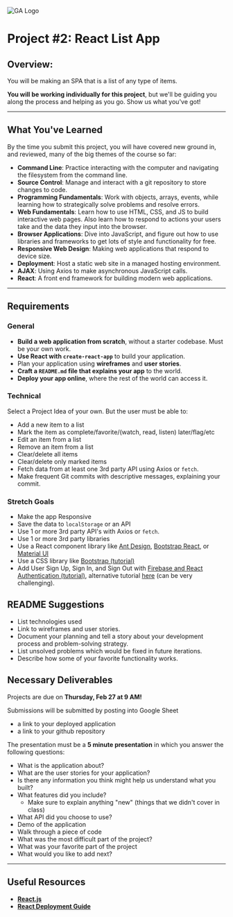 ![GA Logo](https://ga-dash.s3.amazonaws.com/production/assets/logo-9f88ae6c9c3871690e33280fcf557f33.png)

# Project #2: React List App

## Overview:

You will be making an SPA that is a list of any type of items.

**You will be working individually for this project**, but we'll be guiding you along the process and helping as you go. Show us what you've got!

---

## What You've Learned

By the time you submit this project, you will have covered new ground in, and reviewed, many of the big themes of the course so far:

- **Command Line**: Practice interacting with the computer and navigating the filesystem from the command line.
- **Source Control**: Manage and interact with a git repository to store changes to code.
- **Programming Fundamentals**: Work with objects, arrays, events, while learning how to strategically solve problems and resolve errors.
- **Web Fundamentals**: Learn how to use HTML, CSS, and JS to build interactive web pages. Also learn how to respond to actions your users take and the data they input into the browser.
- **Browser Applications**: Dive into JavaScript, and figure out how to use libraries and frameworks to get lots of style and functionality for free.
- **Responsive Web Design**: Making web applications that respond to device size.
- **Deployment**: Host a static web site in a managed hosting environment.
- **AJAX**: Using Axios to make asynchronous JavaScript calls.
- **React**: A front end framework for building modern web applications.


---

## Requirements

### General

- **Build a web application from scratch**, without a starter codebase.  Must be your own work.
- **Use React with `create-react-app`** to build your application.
- Plan your application using **wireframes** and **user stories**.
- **Craft a `README.md` file that explains your app** to the world.
- **Deploy your app online**, where the rest of the world can access it.

### Technical

Select a Project Idea of your own. But the user must be able to:

- Add a new item to a list
- Mark the item as complete/favorite/(watch, read, listen) later/flag/etc
- Edit an item from a list
- Remove an item from a list
- Clear/delete all items
- Clear/delete only marked items
- Fetch data from at least one 3rd party API using Axios or `fetch`.
- Make frequent Git commits with descriptive messages, explaining your commit.

### Stretch Goals

- Make the app Responsive
- Save the data to `localStorage` or an API
- Use 1 or more 3rd party API's with Axios or `fetch`.
- Use 1 or more 3rd party libraries
- Use a React component library like [Ant Design](https://ant.design/docs/react/introduce), [Bootstrap React](https://react-bootstrap.github.io/), or [Material UI](https://material-ui.com/)
- Use a CSS library like [Bootstrap (tutorial)](https://m.pardel.net/react-and-bootstrap-4-part-1-setup-navigation-d4767e2ed9f0)
- Add User Sign Up, Sign In, and Sign Out with [Firebase and React Authentication (tutorial)](https://medium.com/firebase-developers/how-to-setup-firebase-authentication-with-react-in-5-minutes-maybe-10-bb8bb53e8834), alternative tutorial [here](https://css-tricks.com/firebase-react-part-2-user-authentication/) (can be very challenging).

## README Suggestions

- List technologies used
- Link to wireframes and user stories.
- Document your planning and tell a story about your development process and problem-solving strategy.
- List unsolved problems which would be fixed in future iterations.
- Describe how some of your favorite functionality works.

## Necessary Deliverables

Projects are due on **Thursday, Feb 27 at 9 AM!**

Submissions will be submitted by posting into Google Sheet

- a link to your deployed application 
- a link to your github repository

The presentation must be a **5 minute presentation** in which you answer the following questions:

  - What is the application about?
  - What are the user stories for your application?
  - Is there any information you think might help us understand what you built?
  - What features did you include?
    - Make sure to explain anything "new" (things that we didn't cover in class)
  - What API did you choose to use?
  - Demo of the application
  - Walk through a piece of code
  - What was the most difficult part of the project?
  - What was your favorite part of the project
  - What would you like to add next?

---

## Useful Resources

- **[React.js](https://reactjs.org/)**
- **[React Deployment Guide](https://github.com/gitname/react-gh-pages)**